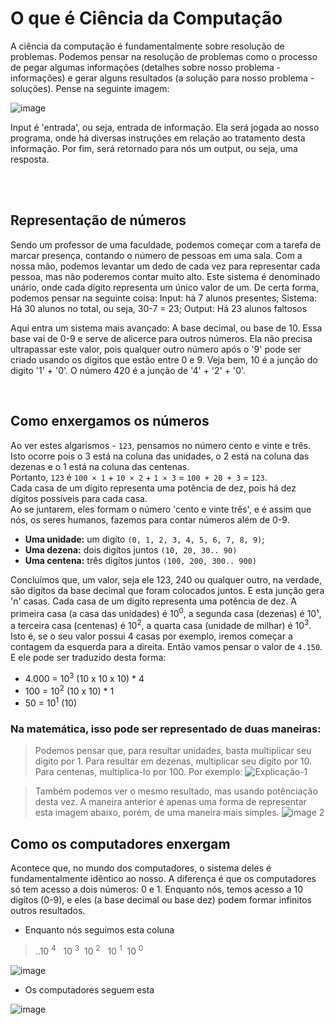 # O que é Ciência da Computação
A ciência da computação é fundamentalmente sobre resolução de problemas.
Podemos pensar na resolução de problemas como o processo de pegar algumas informações (detalhes sobre nosso problema - informações) e gerar alguns resultados (a solução para nosso problema - soluções). 
Pense na seguinte imagem: 

![image](https://github.com/FireguiQueen/CC50/assets/98475125/62364135-bb2d-467b-b31e-9bd1114e2061)

Input é 'entrada', ou seja, entrada de informação. Ela será jogada ao nosso programa, onde
há diversas instruções em relação ao tratamento desta informação. Por fim, será retornado para nós um output, ou seja, uma resposta.

</br>
</br>


## Representação de números
Sendo um professor de uma faculdade, podemos começar com a tarefa de marcar presença, contando o número de pessoas em uma sala. Com a nossa mão, podemos levantar um dedo de cada vez para representar cada pessoa, mas não poderemos contar muito alto. Este sistema é denominado unário, onde cada dígito representa um único valor de um.
De certa forma, podemos pensar na seguinte coisa:
Input: há 7 alunos presentes;
Sistema: Há 30 alunos no total, ou seja, 30-7 = 23;
Output: Há 23 alunos faltosos  

Aqui entra um sistema mais avançado: A base decimal, ou base de 10. Essa base vai de 0-9 e serve de alicerce para outros números. Ela não precisa ultrapassar este valor, pois
qualquer outro número após o '9' pode ser criado usando os digitos que estão entre 0 e 9.
Veja bem, 10 é a junção do digito '1' + '0'. O número 420 é a junção de '4' + '2' + '0'. 

<!-- Por outro lado, os computadores também precisam de um sistema capaz de criar outros números.
Mas eles não usam da base decimal, e sim do binário.

O binário se resume a '0' e '1'.
E dão origem a palavra "bits", onde a mesma é derivada de "binary digits". -->

</br>

## Como enxergamos os números
Ao ver estes algarismos - `123`, pensamos no número cento e vinte e três. </br>Isto ocorre pois
o 3 está na coluna das unidades, o 2 está na coluna das dezenas e o 1 está na coluna das centenas. </br>
Portanto, `123` é `100 × 1` + `10 × 2` + `1 × 3` = `100 + 20 + 3` = `123`. </br>
Cada casa de um dígito representa uma potência de dez, pois há dez dígitos possíveis para cada casa.  
Ao se juntarem, eles formam o número 'cento e vinte três', e é assim que nós, os seres humanos, fazemos para contar números além de 0-9.
- __Uma unidade:__ um digíto `(0, 1, 2, 3, 4, 5, 6, 7, 8, 9)`;
- __Uma dezena:__ dois digítos juntos `(10, 20, 30.. 90)`
- __Uma centena:__ três digítos juntos `(100, 200, 300.. 900)` 

Concluímos que, um valor, seja ele 123, 240 ou qualquer outro, na verdade, são digítos da base decimal que foram colocados juntos. E esta junção gera 'n' casas. Cada casa de um digíto representa uma potência de dez. A primeira casa (a casa das unidades) é 10<sup>0</sup>, a segunda casa (dezenas) é 10¹, a terceira casa (centenas) é 10<sup>2</sup>, a quarta casa (unidade de milhar) é 10<sup>3</sup>.
Isto é, se o seu valor possui 4 casas por exemplo, iremos começar a contagem da esquerda para a direita. Então vamos pensar o valor de `4.150`. E ele pode ser traduzido desta forma:
- 4.000 = 10<sup>3</sup> (10 x 10 x 10) * 4 
- 100 = 10<sup>2</sup> (10 x 10) * 1
- 50 = 10<sup>1</sup> (10)

### Na matemática, isso pode ser representado de duas maneiras: 

> Podemos pensar que, para resultar unidades, basta multiplicar seu digíto por 1. Para resultar em dezenas, multiplicar seu digíto por 10. Para centenas, multiplica-lo por 100. Por exemplo:
![Explicação-1](https://github.com/FireguiQueen/CC50/assets/98475125/cc43c2df-c7c0-4d91-bd86-b6047e0e4a91)

> Também podemos ver o mesmo resultado, mas usando potênciação desta vez. A maneira anterior é apenas uma forma de representar esta imagem abaixo, porém, de uma maneira mais simples.
![image 2](https://github.com/FireguiQueen/CC50/assets/98475125/43cf09fb-06c8-4d56-906b-0cd7022c1f76) 



## Como os computadores enxergam
Acontece que, no mundo dos computadores, o sistema deles é fundamentalmente idêntico ao nosso.
A diferença é que os computadores só tem acesso a dois números: 0 e 1.
Enquanto nós, temos acesso a 10 digítos (0-9), e eles (a base decimal ou base dez) podem formar infinitos outros resultados. 

* Enquanto nós seguimos esta coluna
> ..10 <sup>4</sup> &nbsp; 10 <sup>3</sup>&nbsp; 10 <sup>2</sup> &nbsp; 10 <sup>1</sup>&nbsp; 10 <sup>0</sup>

![image](https://github.com/FireguiQueen/CC50/assets/98475125/6f0a983d-9674-4378-857c-24dc1469336c)


* Os computadores seguem esta

![image](https://github.com/FireguiQueen/CC50/assets/98475125/38d021f4-3a21-4420-a6f5-553ab31b898e)








